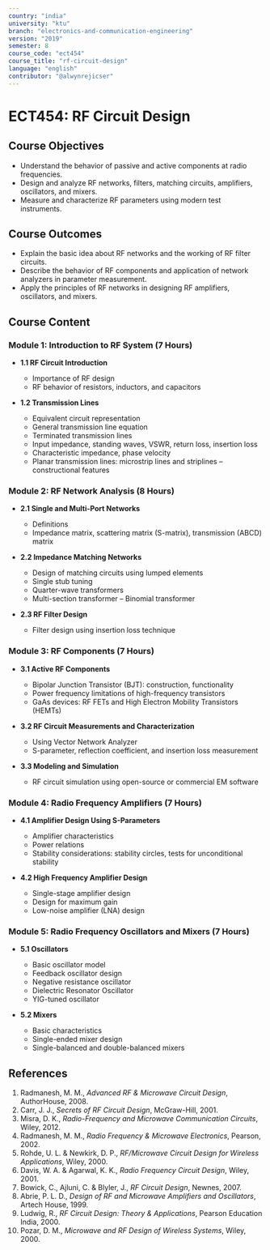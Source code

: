 ```yaml
---
country: "india"
university: "ktu"
branch: "electronics-and-communication-engineering"
version: "2019"
semester: 8
course_code: "ect454"
course_title: "rf-circuit-design"
language: "english"
contributor: "@alwynrejicser"
---
```


# ECT454: RF Circuit Design

## Course Objectives

- Understand the behavior of passive and active components at radio frequencies.
- Design and analyze RF networks, filters, matching circuits, amplifiers, oscillators, and mixers.
- Measure and characterize RF parameters using modern test instruments.

## Course Outcomes

- Explain the basic idea about RF networks and the working of RF filter circuits.
- Describe the behavior of RF components and application of network analyzers in parameter measurement.
- Apply the principles of RF networks in designing RF amplifiers, oscillators, and mixers.

## Course Content

### Module 1: Introduction to RF System (7 Hours)

- **1.1 RF Circuit Introduction**  
  - Importance of RF design  
  - RF behavior of resistors, inductors, and capacitors  

- **1.2 Transmission Lines**  
  - Equivalent circuit representation  
  - General transmission line equation  
  - Terminated transmission lines  
  - Input impedance, standing waves, VSWR, return loss, insertion loss  
  - Characteristic impedance, phase velocity  
  - Planar transmission lines: microstrip lines and striplines – constructional features

### Module 2: RF Network Analysis (8 Hours)

- **2.1 Single and Multi-Port Networks**  
  - Definitions  
  - Impedance matrix, scattering matrix (S-matrix), transmission (ABCD) matrix  

- **2.2 Impedance Matching Networks**  
  - Design of matching circuits using lumped elements  
  - Single stub tuning  
  - Quarter-wave transformers  
  - Multi-section transformer – Binomial transformer  

- **2.3 RF Filter Design**  
  - Filter design using insertion loss technique  

### Module 3: RF Components (7 Hours)

- **3.1 Active RF Components**  
  - Bipolar Junction Transistor (BJT): construction, functionality  
  - Power frequency limitations of high-frequency transistors  
  - GaAs devices: RF FETs and High Electron Mobility Transistors (HEMTs)  

- **3.2 RF Circuit Measurements and Characterization**  
  - Using Vector Network Analyzer  
  - S-parameter, reflection coefficient, and insertion loss measurement  

- **3.3 Modeling and Simulation**  
  - RF circuit simulation using open-source or commercial EM software  

### Module 4: Radio Frequency Amplifiers (7 Hours)

- **4.1 Amplifier Design Using S-Parameters**  
  - Amplifier characteristics  
  - Power relations  
  - Stability considerations: stability circles, tests for unconditional stability  

- **4.2 High Frequency Amplifier Design**  
  - Single-stage amplifier design  
  - Design for maximum gain  
  - Low-noise amplifier (LNA) design  

### Module 5: Radio Frequency Oscillators and Mixers (7 Hours)

- **5.1 Oscillators**  
  - Basic oscillator model  
  - Feedback oscillator design  
  - Negative resistance oscillator  
  - Dielectric Resonator Oscillator  
  - YIG-tuned oscillator  

- **5.2 Mixers**  
  - Basic characteristics  
  - Single-ended mixer design  
  - Single-balanced and double-balanced mixers  

## References

1. Radmanesh, M. M., *Advanced RF & Microwave Circuit Design*, AuthorHouse, 2008.  
2. Carr, J. J., *Secrets of RF Circuit Design*, McGraw-Hill, 2001.  
3. Misra, D. K., *Radio-Frequency and Microwave Communication Circuits*, Wiley, 2012.  
4. Radmanesh, M. M., *Radio Frequency & Microwave Electronics*, Pearson, 2002.  
5. Rohde, U. L. & Newkirk, D. P., *RF/Microwave Circuit Design for Wireless Applications*, Wiley, 2000.  
6. Davis, W. A. & Agarwal, K. K., *Radio Frequency Circuit Design*, Wiley, 2001.  
7. Bowick, C., Ajluni, C. & Blyler, J., *RF Circuit Design*, Newnes, 2007.  
8. Abrie, P. L. D., *Design of RF and Microwave Amplifiers and Oscillators*, Artech House, 1999.  
9. Ludwig, R., *RF Circuit Design: Theory & Applications*, Pearson Education India, 2000.  
10. Pozar, D. M., *Microwave and RF Design of Wireless Systems*, Wiley, 2000.

